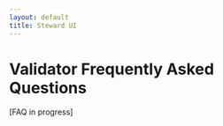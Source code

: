 ```yaml
---
layout: default
title: Steward UI
---
```


# Validator Frequently Asked Questions

[FAQ in progress]

